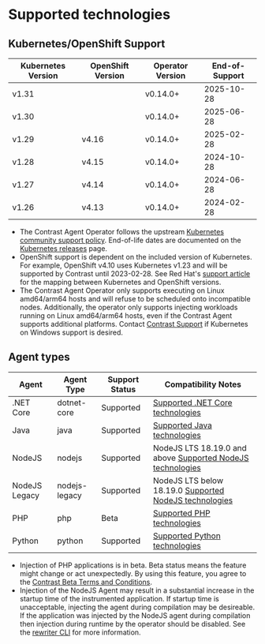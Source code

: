 # Supported technologies

## Kubernetes/OpenShift Support

| Kubernetes Version | OpenShift Version | Operator Version | End-of-Support |
|--------------------|-------------------|------------------|----------------|
| v1.31              |                   | v0.14.0+         | 2025-10-28     |
| v1.30              |                   | v0.14.0+         | 2025-06-28     |
| v1.29              | v4.16             | v0.14.0+         | 2025-02-28     |
| v1.28              | v4.15             | v0.14.0+         | 2024-10-28     |
| v1.27              | v4.14             | v0.14.0+         | 2024-06-28     |
| v1.26              | v4.13             | v0.14.0+         | 2024-02-28     |

- The Contrast Agent Operator follows the upstream [Kubernetes community support policy](https://kubernetes.io/releases/patch-releases/#support-period). End-of-life dates are documented on the [Kubernetes releases](https://kubernetes.io/releases/#release-history) page.
- OpenShift support is dependent on the included version of Kubernetes. For example, OpenShift v4.10 uses Kubernetes v1.23 and will be supported by Contrast until 2023-02-28. See Red Hat's [support article](https://access.redhat.com/solutions/4870701) for the mapping between Kubernetes and OpenShift versions.
- The Contrast Agent Operator only supports executing on Linux amd64/arm64 hosts and will refuse to be scheduled onto incompatible nodes. Additionally, the operator only supports injecting workloads running on Linux amd64/arm64 hosts, even if the Contrast Agent supports additional platforms. Contact [Contrast Support](https://support.contrastsecurity.com/hc/en-us) if Kubernetes on Windows support is desired.

## Agent types

| Agent                 | Agent Type     | Support Status | Compatibility Notes                                                                                            |
|-----------------------|----------------|----------------|----------------------------------------------------------------------------------------------------------------|
| .NET Core             | dotnet-core    | Supported      | [Supported .NET Core technologies](https://docs.contrastsecurity.com/en/-net-core-supported-technologies.html) |
| Java                  | java           | Supported      | [Supported Java technologies](https://docs.contrastsecurity.com/en/java-supported-technologies.html)           |
| NodeJS                | nodejs         | Supported      | NodeJS LTS 18.19.0 and above [Supported NodeJS technologies](https://docs.contrastsecurity.com/en/node-js-supported-technologies.html )     |
| NodeJS Legacy         | nodejs-legacy  | Supported      | NodeJS LTS below 18.19.0 [Supported NodeJS technologies](https://docs.contrastsecurity.com/en/node-js-supported-technologies.html )     |
| PHP                   | php            | Beta           | [Supported PHP technologies](https://docs.contrastsecurity.com/en/php-supported-technologies.html)             |
| Python                | python         | Supported      | [Supported Python technologies](https://docs.contrastsecurity.com/en/python-supported-technologies.html)       |

- Injection of PHP applications is in beta. Beta status means the feature might change or act unexpectedly. By using this feature, you agree to the [Contrast Beta Terms and Conditions](https://docs.contrastsecurity.com/en/beta-terms-and-conditions.html "Contrast Beta Terms and Conditions").
- Injection of the NodeJS Agent may result in a substantial increase in the startup time of the instrumented application. If startup time is unacceptable, injecting the agent during compilation may be desireable. If the application was injected by the NodeJS agent during compilation then injection during runtime by the operator should be disabled. See the [rewriter CLI](https://docs.contrastsecurity.com/en/node-js-agent-rewriter-cli.html) for more information.
